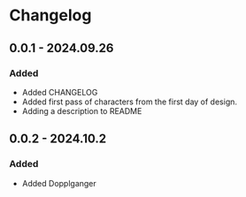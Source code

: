 # Changelog

## 0.0.1 - 2024.09.26

### Added
 - Added CHANGELOG
 - Added first pass of characters from the first day of design.
 - Adding a description to README

 ## 0.0.2 - 2024.10.2

 ### Added
- Added Dopplganger